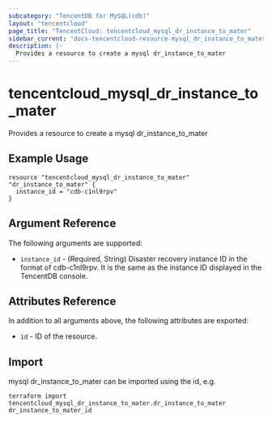 ```yaml
---
subcategory: "TencentDB for MySQL(cdb)"
layout: "tencentcloud"
page_title: "TencentCloud: tencentcloud_mysql_dr_instance_to_mater"
sidebar_current: "docs-tencentcloud-resource-mysql_dr_instance_to_mater"
description: |-
  Provides a resource to create a mysql dr_instance_to_mater
---
```


# tencentcloud_mysql_dr_instance_to_mater

Provides a resource to create a mysql dr_instance_to_mater

## Example Usage

```hcl
resource "tencentcloud_mysql_dr_instance_to_mater" "dr_instance_to_mater" {
  instance_id = "cdb-c1nl9rpv"
}
```

## Argument Reference

The following arguments are supported:

* `instance_id` - (Required, String) Disaster recovery instance ID in the format of cdb-c1nl9rpv. It is the same as the instance ID displayed in the TencentDB console.

## Attributes Reference

In addition to all arguments above, the following attributes are exported:

* `id` - ID of the resource.



## Import

mysql dr_instance_to_mater can be imported using the id, e.g.

```
terraform import tencentcloud_mysql_dr_instance_to_mater.dr_instance_to_mater dr_instance_to_mater_id
```

